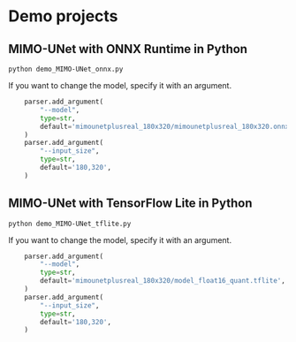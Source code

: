 # Demo projects

## MIMO-UNet with ONNX Runtime in Python
```
python demo_MIMO-UNet_onnx.py
```

If you want to change the model, specify it with an argument.
```python
    parser.add_argument(
        "--model",
        type=str,
        default='mimounetplusreal_180x320/mimounetplusreal_180x320.onnx',
    )
    parser.add_argument(
        "--input_size",
        type=str,
        default='180,320',
    )
```

## MIMO-UNet with TensorFlow Lite in Python
```
python demo_MIMO-UNet_tflite.py
```

If you want to change the model, specify it with an argument.
```python
    parser.add_argument(
        "--model",
        type=str,
        default='mimounetplusreal_180x320/model_float16_quant.tflite',
    )
    parser.add_argument(
        "--input_size",
        type=str,
        default='180,320',
    )
```


